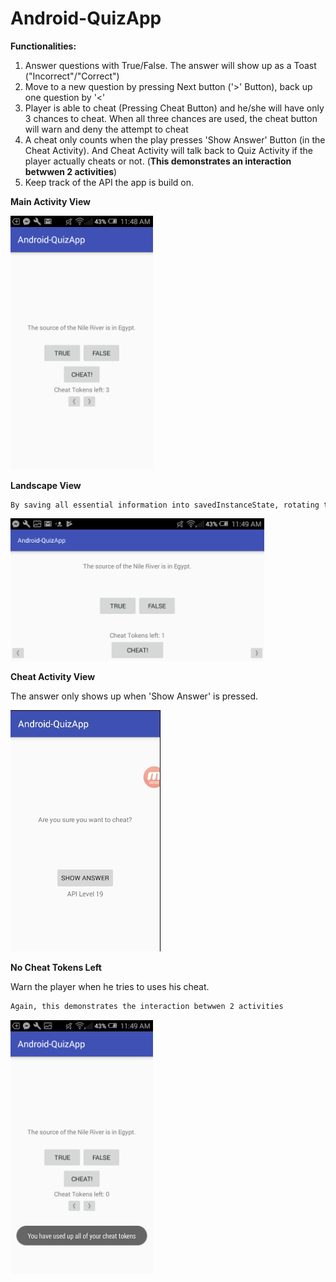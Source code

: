 # Android-QuizApp


**Functionalities:**
1. Answer questions with True/False. The answer will show up as a Toast ("Incorrect"/"Correct")
2. Move to a new question by pressing Next button ('>' Button), back up one question by '<'
3. Player is able to cheat (Pressing Cheat Button) and he/she will have only 3 chances to cheat. When all three chances are used, the cheat button will warn and deny the attempt to cheat
4. A cheat only counts when the play presses 'Show Answer' Button (in the Cheat Activity). And Cheat Activity will talk back to Quiz Activity if the player actually cheats or not. (**This demonstrates an interaction betwwen 2 activities**)
5. Keep track of the API the app is build on.

**Main Activity View**

<img src="Screenshot1.png" width="228">

**Landscape View**
```diff
By saving all essential information into savedInstanceState, rotating the phone does not affect the app.
```
<img src="Screenshot2.png" height="228">

**Cheat Activity View**

The answer only shows up when 'Show Answer' is pressed.

<img src="quizapp.gif">

**No Cheat Tokens Left**

Warn the player when he tries to uses his cheat.
```diff
Again, this demonstrates the interaction betwwen 2 activities
```
<img src="Screenshot4.png" width="228">

